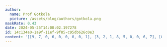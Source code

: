 ```yaml
---
author:
  name: Prof Gotkola
  picture: /assets/blog/authors/gotkola.png
maskRate: 0.43
date: 2024-05-25T14:00:02.197278
id: 14c134a0-1a9f-11ef-9f85-c95db626c0e3
content: '[[9, 7, 0, 6, 0, 0, 0, 0, 1], [3, 2, 1, 8, 5, 0, 0, 6, 7], [0, 6, 0, 1, 0, 0, 0, 0, 3], [7, 0, 0, 0, 8, 4, 2, 0, 0], [0, 8, 9, 7, 0, 5, 3, 4, 6], [1, 5, 0, 2, 0, 6, 9, 7, 0], [0, 0, 2, 3, 0, 1, 0, 5, 4], [5, 0, 7, 0, 9, 0, 6, 3, 2], [0, 4, 0, 5, 0, 0, 1, 8, 9]]'
---
```

